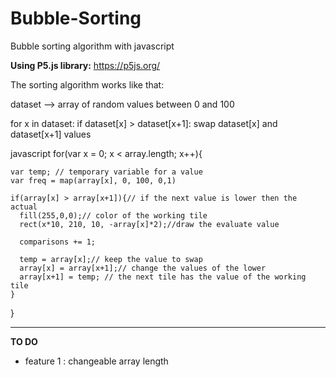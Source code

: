 # Bubble-Sorting
Bubble sorting algorithm with javascript

**Using P5.js library:**
  https://p5js.org/
  
The sorting algorithm works like that:

  dataset --> array of random values between 0 and 100
  
  for x in dataset:
    if dataset[x] > dataset[x+1]:
      swap dataset[x] and dataset[x+1] values
      
javascript
  for(var x = 0; x < array.length; x++){
    
    var temp; // temporary variable for a value
    var freq = map(array[x], 0, 100, 0,1)
    
    if(array[x] > array[x+1]){// if the next value is lower then the actual
      fill(255,0,0);// color of the working tile
      rect(x*10, 210, 10, -array[x]*2);//draw the evaluate value 
      
      comparisons += 1;
      
      temp = array[x];// keep the value to swap
      array[x] = array[x+1];// change the values of the lower 
      array[x+1] = temp; // the next tile has the value of the working tile
    }
  }

---
      
**TO DO**
  - feature 1 : 
    changeable array length
